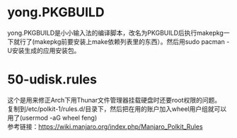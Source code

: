 # yong.PKGBUILD
yong.PKGBUILD是小小输入法的编译脚本，改名为PKGBUILD后执行makepkg一下就行了(makepkg前要安装上make依赖列表里的东西）。然后用sudo pacman -U安装生成的应用安装包。

# 50-udisk.rules
这个是用来修正Arch下用Thunar文件管理器挂载硬盘时还要root权限的问题。  
复制到/etc/polkit-1/rules.d/目录下，然后把在用的账户加入wheel用户组就可以用了(usermod -aG wheel feng)  
参考链接：https://wiki.manjaro.org/index.php/Manjaro_Polkit_Rules
